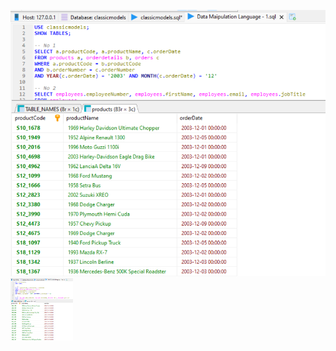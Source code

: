 ![alt text](https://github.com/ikhsan2050/Data-Analyst-Rep/blob/main/SQL/DML-1.png?raw=true)
<img src="https://github.com/ikhsan2050/Data-Analyst-Rep/blob/main/SQL/DML-1.png?raw=true" width="100" height="100"/>

